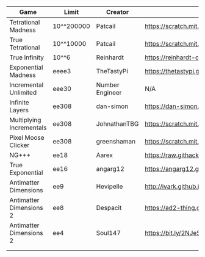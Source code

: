 | Game                     | Limit      | Creator         | Link                                                            |
|--------------------------|------------|-----------------|-----------------------------------------------------------------|
| Tetrational Madness      | 10^^200000 | Patcail         | https://scratch.mit.edu/projects/341525196/                     |
| True Tetrational         | 10^^10000  | Patcail         | https://scratch.mit.edu/projects/310919497/                     |
| True Infinity            | 10^^6      | Reinhardt       | https://reinhardt-c.github.io/TrueInfinity/                     |
| Exponential Madness      | eeee3      | TheTastyPi      | https://thetastypi.github.io/Exponential-Madness/               |
| Incremental Unlimited    | eee30      | Number Engineer | N/A                                                             |
| Infinite Layers          | ee308      | dan-simon       | https://dan-simon.github.io/misc/b2/                            |
| Multiplying Incrementals | ee308      | JohnathanTBG    | https://scratch.mit.edu/projects/325680353/                     |
| Pixel Moose Clicker      | ee308      | greenshaman     | https://scratch.mit.edu/projects/337681661/                     |
| NG+++                    | ee18       | Aarex           | https://raw.githack.com/aarextiaokhiao/IvarK.github.io/master/  |
| True Exponential         | ee16       | angarg12        | https://angarg12.github.io/TrueExponential/                     |
| Antimatter Dimensions    | ee9        | Hevipelle       | http://ivark.github.io/                                         |
| Antimatter Dimensions 2  | ee8        | Despacit        | https://ad2-thing.glitch.me/                                    |
| Antimatter Dimensions 2  | ee4        | Soul147         | https://bit.ly/2NJeSTu/                                         |
|                          |            |                 |                                                                 |
|                          |            |                 |                                                                 |
